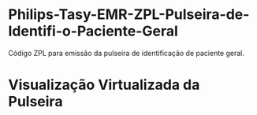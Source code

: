 # Philips-Tasy-EMR-ZPL-Pulseira-de-Identifi-o-Paciente-Geral
Código ZPL para emissão da pulseira de identificação de paciente geral.

# Visualização Virtualizada da Pulseira
